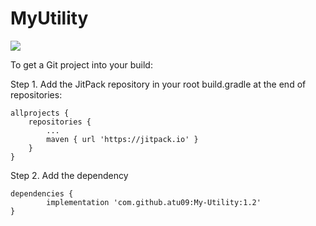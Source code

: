 # MyUtility

[![](https://jitpack.io/v/atu09/My-Utility.svg)](https://jitpack.io/#atu09/My-Utility)


To get a Git project into your build:

Step 1. Add the JitPack repository in your root build.gradle at the end of repositories:

	allprojects {
		repositories {
			...
			maven { url 'https://jitpack.io' }
		}
	}
  
Step 2. Add the dependency

	dependencies {
	        implementation 'com.github.atu09:My-Utility:1.2'
	}
